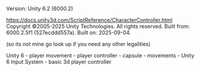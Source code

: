 Version: Unity 6.2 (6000.2)

https://docs.unity3d.com/ScriptReference/CharacterController.html
Copyright ©2005-2025 Unity Technologies. All rights reserved. Built from: 6000.2.5f1 (527ecddd557a). Built on: 2025-09-04.

(so its not mine go look up if you need any other legalities)

Unity 6 - player movement - player controller - capsule - movements - Unity 6 Input System - basic 3d player controller
